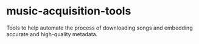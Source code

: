 # music-acquisition-tools
Tools to help automate the process of downloading songs and embedding accurate and high-quality metadata.
